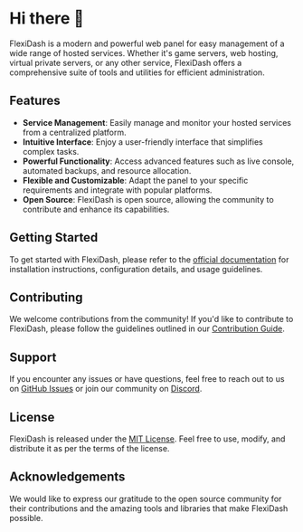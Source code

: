 # Hi there 👋

FlexiDash is a modern and powerful web panel for easy management of a wide range of hosted services. Whether it's game servers, web hosting, virtual private servers, or any other service, FlexiDash offers a comprehensive suite of tools and utilities for efficient administration.

## Features

- **Service Management**: Easily manage and monitor your hosted services from a centralized platform.
- **Intuitive Interface**: Enjoy a user-friendly interface that simplifies complex tasks.
- **Powerful Functionality**: Access advanced features such as live console, automated backups, and resource allocation.
- **Flexible and Customizable**: Adapt the panel to your specific requirements and integrate with popular platforms.
- **Open Source**: FlexiDash is open source, allowing the community to contribute and enhance its capabilities.

## Getting Started

To get started with FlexiDash, please refer to the [official documentation](https://github.com/flexidashgg/docs) for installation instructions, configuration details, and usage guidelines.

## Contributing

We welcome contributions from the community! If you'd like to contribute to FlexiDash, please follow the guidelines outlined in our [Contribution Guide](CONTRIBUTING.md).

## Support

If you encounter any issues or have questions, feel free to reach out to us on [GitHub Issues](https://github.com/flexidash-org/flexidash/issues) or join our community on [Discord](https://discord.gg/flexidash).

## License

FlexiDash is released under the [MIT License](LICENSE). Feel free to use, modify, and distribute it as per the terms of the license.

## Acknowledgements

We would like to express our gratitude to the open source community for their contributions and the amazing tools and libraries that make FlexiDash possible.

